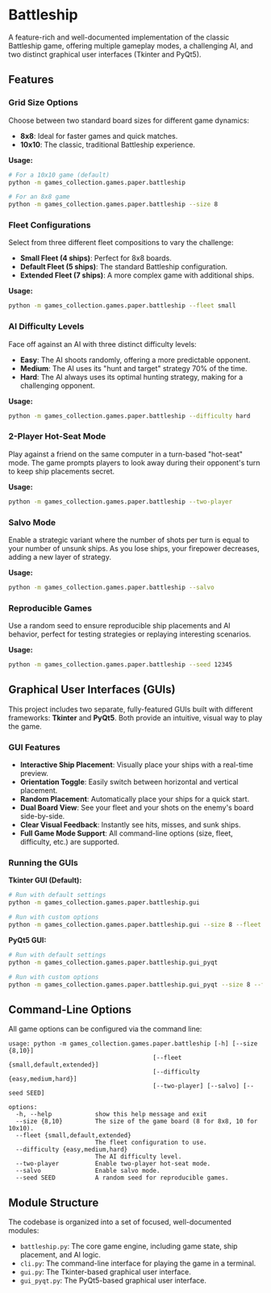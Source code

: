 # Battleship

A feature-rich and well-documented implementation of the classic Battleship game, offering multiple gameplay modes, a challenging AI, and two distinct graphical user interfaces (Tkinter and PyQt5).

## Features

### Grid Size Options
Choose between two standard board sizes for different game dynamics:
- **8x8**: Ideal for faster games and quick matches.
- **10x10**: The classic, traditional Battleship experience.

**Usage:**
```bash
# For a 10x10 game (default)
python -m games_collection.games.paper.battleship

# For an 8x8 game
python -m games_collection.games.paper.battleship --size 8
```

### Fleet Configurations
Select from three different fleet compositions to vary the challenge:
- **Small Fleet (4 ships)**: Perfect for 8x8 boards.
- **Default Fleet (5 ships)**: The standard Battleship configuration.
- **Extended Fleet (7 ships)**: A more complex game with additional ships.

**Usage:**
```bash
python -m games_collection.games.paper.battleship --fleet small
```

### AI Difficulty Levels
Face off against an AI with three distinct difficulty levels:
- **Easy**: The AI shoots randomly, offering a more predictable opponent.
- **Medium**: The AI uses its "hunt and target" strategy 70% of the time.
- **Hard**: The AI always uses its optimal hunting strategy, making for a challenging opponent.

**Usage:**
```bash
python -m games_collection.games.paper.battleship --difficulty hard
```

### 2-Player Hot-Seat Mode
Play against a friend on the same computer in a turn-based "hot-seat" mode. The game prompts players to look away during their opponent's turn to keep ship placements secret.

**Usage:**
```bash
python -m games_collection.games.paper.battleship --two-player
```

### Salvo Mode
Enable a strategic variant where the number of shots per turn is equal to your number of unsunk ships. As you lose ships, your firepower decreases, adding a new layer of strategy.

**Usage:**
```bash
python -m games_collection.games.paper.battleship --salvo
```

### Reproducible Games
Use a random seed to ensure reproducible ship placements and AI behavior, perfect for testing strategies or replaying interesting scenarios.

**Usage:**
```bash
python -m games_collection.games.paper.battleship --seed 12345
```

## Graphical User Interfaces (GUIs)
This project includes two separate, fully-featured GUIs built with different frameworks: **Tkinter** and **PyQt5**. Both provide an intuitive, visual way to play the game.

### GUI Features
- **Interactive Ship Placement**: Visually place your ships with a real-time preview.
- **Orientation Toggle**: Easily switch between horizontal and vertical placement.
- **Random Placement**: Automatically place your ships for a quick start.
- **Dual Board View**: See your fleet and your shots on the enemy's board side-by-side.
- **Clear Visual Feedback**: Instantly see hits, misses, and sunk ships.
- **Full Game Mode Support**: All command-line options (size, fleet, difficulty, etc.) are supported.

### Running the GUIs

**Tkinter GUI (Default):**
```bash
# Run with default settings
python -m games_collection.games.paper.battleship.gui

# Run with custom options
python -m games_collection.games.paper.battleship.gui --size 8 --fleet small --salvo
```

**PyQt5 GUI:**
```bash
# Run with default settings
python -m games_collection.games.paper.battleship.gui_pyqt

# Run with custom options
python -m games_collection.games.paper.battleship.gui_pyqt --size 8 --fleet small --salvo
```

## Command-Line Options
All game options can be configured via the command line:
```
usage: python -m games_collection.games.paper.battleship [-h] [--size {8,10}]
                                        [--fleet {small,default,extended}]
                                        [--difficulty {easy,medium,hard}]
                                        [--two-player] [--salvo] [--seed SEED]

options:
  -h, --help            show this help message and exit
  --size {8,10}         The size of the game board (8 for 8x8, 10 for 10x10).
  --fleet {small,default,extended}
                        The fleet configuration to use.
  --difficulty {easy,medium,hard}
                        The AI difficulty level.
  --two-player          Enable two-player hot-seat mode.
  --salvo               Enable salvo mode.
  --seed SEED           A random seed for reproducible games.
```

## Module Structure
The codebase is organized into a set of focused, well-documented modules:
- `battleship.py`: The core game engine, including game state, ship placement, and AI logic.
- `cli.py`: The command-line interface for playing the game in a terminal.
- `gui.py`: The Tkinter-based graphical user interface.
- `gui_pyqt.py`: The PyQt5-based graphical user interface.
